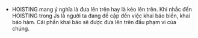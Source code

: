 - HOISTING mang ý nghĩa là đưa lên trên hay là kéo lên trên. Khi nhắc đến HOISTING trong Js là người ta đang đề cập đến việc khai báo biến, khai báo hàm. Cái phần khai báo sẽ được đưa lên trên đầu phạm vi của chúng.

